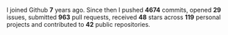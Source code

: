 
I joined Github **7** years ago. Since then I pushed **4674** commits, opened **29** issues, submitted **963** pull requests, received **48** stars across **119** personal projects and contributed to **42** public repositories.
